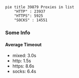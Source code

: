 
```mermaid
pie title 39879 Proxies in list
    "HTTP" : 23937
    "HTTPS": 5925
    "SOCKS" : 14551
```

### Some Info
#### Average Timeout

- mixed: 3.0s
- http: 1.5s
- https: 8.6s
- socks: 6.4s